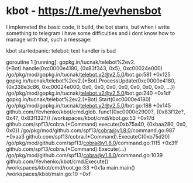 # kbot - https://t.me/yevhensbot

I implemeted the basic code, it build, the bot starts, but when i write something to telegram i have some difficulties and i dont know how to manage with that, such a message:

kbot startedpanic: telebot: text handler is bad

goroutine 1 [running]:
gopkg.in/tucnak/telebot%2ev2.(*Bot).handle(0xc0000e4180, {0x83f343, 0x5}, 0xc00024e000)
        /go/pkg/mod/gopkg.in/tucnak/telebot.v2@v2.5.0/bot.go:581 +0x125
gopkg.in/tucnak/telebot%2ev2.(*Bot).ProcessUpdate(0xc0000e4180, {0x338e3c86, 0xc00024e000, 0x0, 0x0, 0x0, 0x0, 0x0, 0x0, 0x0, ...})
        /go/pkg/mod/gopkg.in/tucnak/telebot.v2@v2.5.0/bot.go:240 +0x1df
gopkg.in/tucnak/telebot%2ev2.(*Bot).Start(0xc0000e4180)
        /go/pkg/mod/gopkg.in/tucnak/telebot.v2@v2.5.0/bot.go:188 +0x145
github.com/Yevhenko/kbot/cmd.glob..func1(0xc0000e2900?, {0x83f12e?, 0x4?, 0x83f132?})
        /workspaces/kbot/cmd/kbot.go:53 +0x17d
github.com/spf13/cobra.(*Command).execute(0xb75a40, {0xbaa280, 0x0, 0x0})
        /go/pkg/mod/github.com/spf13/cobra@v1.8.0/command.go:987 +0xaa3
github.com/spf13/cobra.(*Command).ExecuteC(0xb75d20)
        /go/pkg/mod/github.com/spf13/cobra@v1.8.0/command.go:1115 +0x3ff
github.com/spf13/cobra.(*Command).Execute(...)
        /go/pkg/mod/github.com/spf13/cobra@v1.8.0/command.go:1039
github.com/Yevhenko/kbot/cmd.Execute()
        /workspaces/kbot/cmd/root.go:33 +0x1a
main.main()
        /workspaces/kbot/main.go:10 +0xf
